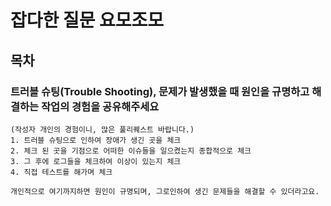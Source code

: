 # 잡다한 질문 요모조모

## 목차

### 트러블 슈팅(Trouble Shooting), 문제가 발생했을 때 원인을 규명하고 해결하는 작업의 경험을 공유해주세요

<Detail>

    (작성자 개인의 경험이니, 많은 풀리퀘스트 바랍니다.)
    1. 트러블 슈팅으로 인하여 장애가 생긴 곳을 체크
    2. 체크 된 곳을 기점으로 어떠한 이슈들을 일으켰는지 종합적으로 체크
    3. 그 후에 로그들을 체크하여 이상이 있는지 체크
    4. 직접 테스트를 해가며 체크

    개인적으로 여기까지하면 원인이 규명되며, 그로인하여 생긴 문제들을 해결할 수 있더라고요.

</Detail>
